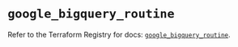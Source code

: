 # `google_bigquery_routine`

Refer to the Terraform Registry for docs: [`google_bigquery_routine`](https://registry.terraform.io/providers/drfaust92/google/4.16.4/docs/resources/bigquery_routine).
